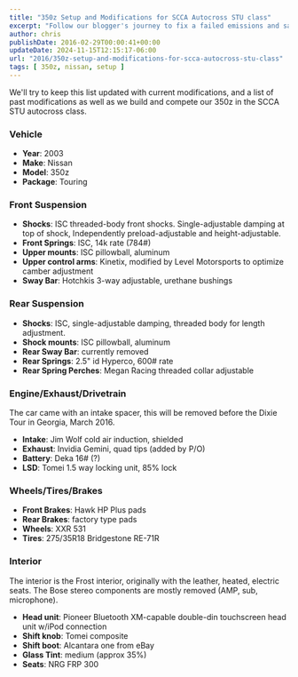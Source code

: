 ```yaml
---
title: "350z Setup and Modifications for SCCA Autocross STU class"
excerpt: "Follow our blogger's journey to fix a failed emissions and safety test on his car, from finding leaks to tackling repairs and passing the retest."
author: chris
publishDate: 2016-02-29T00:00:41+00:00
updateDate: 2024-11-15T12:15:17-06:00
url: "2016/350z-setup-and-modifications-for-scca-autocross-stu-class"
tags: [ 350z, nissan, setup ]
---
```


We'll try to keep this list updated with current modifications, and a list of past modifications as well as we build and compete our 350z in the SCCA STU autocross class.

### Vehicle
- **Year**: 2003
- **Make**: Nissan
- **Model**: 350z
- **Package**: Touring

### Front Suspension
- **Shocks**: ISC threaded-body front shocks. Single-adjustable damping at top of shock, Independently preload-adjustable and height-adjustable.
- **Front Springs**: ISC, 14k rate (784#)
- **Upper mounts**: ISC pillowball, aluminum
- **Upper control arms**: Kinetix, modified by Level Motorsports to optimize camber adjustment
- **Sway Bar**: Hotchkis 3-way adjustable, urethane bushings

### Rear Suspension
- **Shocks**: ISC, single-adjustable damping, threaded body for length adjustment.
- **Shock mounts**: ISC pillowball, aluminum
- **Rear Sway Bar**: currently removed
- **Rear Springs**: 2.5" id Hyperco, 600# rate
- **Rear Spring Perches**: Megan Racing threaded collar adjustable

### Engine/Exhaust/Drivetrain
The car came with an intake spacer, this will be removed before the Dixie Tour in Georgia, March 2016.
- **Intake**: Jim Wolf cold air induction, shielded
- **Exhaust**: Invidia Gemini, quad tips (added by P/O)
- **Battery**: Deka 16# (?)
- **LSD**: Tomei 1.5 way locking unit, 85% lock

### Wheels/Tires/Brakes
- **Front Brakes**: Hawk HP Plus pads
- **Rear Brakes**: factory type pads
- **Wheels**: XXR 531
- **Tires**: 275/35R18 Bridgestone RE-71R

### Interior
The interior is the Frost interior, originally with the leather, heated, electric seats. The Bose stereo components are mostly removed (AMP, sub, microphone).
- **Head unit**: Pioneer Bluetooth XM-capable double-din touchscreen head unit w/iPod connection
- **Shift knob**: Tomei composite
- **Shift boot**: Alcantara one from eBay
- **Glass Tint**: medium (approx 35%)
- **Seats**: NRG FRP 300

